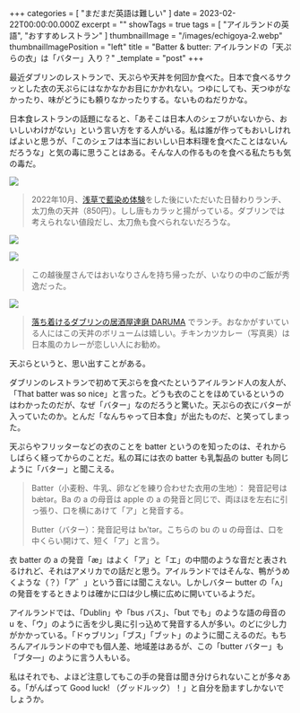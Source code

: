 +++
categories = [ "まだまだ英語は難しい" ]
date = 2023-02-22T00:00:00.000Z
excerpt = ""
showTags = true
tags = [ "アイルランドの英語", "おすすめレストラン" ]
thumbnailImage = "/images/echigoya-2.webp"
thumbnailImagePosition = "left"
title = "Batter & butter: アイルランドの「天ぷらの衣」は「バター」入り？"
_template = "post"
+++

最近ダブリンのレストランで、天ぷらや天丼を何回か食べた。日本で食べるサクッとした衣の天ぷらにはなかなかお目にかかれない。つゆにしても、天つゆがなかったり、味がどうにも頼りなかったりする。ないものねだりかな。

<!--more-->

日本食レストランの話題になると、「あそこは日本人のシェフがいないから、おいしいわけがない」という言い方をする人がいる。私は誰が作ってもおいしければよいと思うが、「このシェフは本当においしい日本料理を食べたことはないんだろうな」と気の毒に思うことはある。そんな人の作るものを食べる私たちも気の毒だ。

![](/images/echigoya-3.webp)

> 2022年10月、[浅草で藍染め体験](https://www.riastra.com/2022/10/%E6%97%A5%E6%9C%AC%E5%B8%B0%E5%9B%BD-%E6%97%A5%E6%9C%AC%E3%81%8B%E3%82%89%E3%82%A2%E3%82%A4%E3%83%AB%E3%83%A9%E3%83%B3%E3%83%89%E3%81%B8%E3%81%AE%E3%81%8A%E5%9C%9F%E7%94%A3/)をした後にいただいた日替わりランチ、太刀魚の天丼（850円）。しし唐もカラッと揚がっている。ダブリンでは考えられない値段だし、太刀魚も食べられないだろうな。

![](/images/echigoya-2.webp)

![](/images/echigoya-1.webp)

> この越後屋さんではおいなりさんを持ち帰ったが、いなりの中のご飯が秀逸だった。

![](/images/daruma-tendon.webp)

> [落ち着けるダブリンの居酒屋達磨 DARUMA](https://www.riastra.com/2022/12/%E3%82%AF%E3%83%AA%E3%82%B9%E3%83%9E%E3%82%B9%E5%89%8D%E3%81%AB%E3%83%80%E3%83%96%E3%83%AA%E3%83%B3%E3%81%AE%E5%B1%85%E9%85%92%E5%B1%8B%E3%81%A7%E3%81%8F%E3%81%A4%E3%82%8D%E3%81%90/) でランチ。おなかがすいている人にはこの天丼のボリュームは嬉しい。チキンカツカレー（写真奥）は日本風のカレーが恋しい人にお勧め。

天ぷらというと、思い出すことがある。

ダブリンのレストランで初めて天ぷらを食べたというアイルランド人の友人が、「That batter was so nice」と言った。どうも衣のことをほめているというのはわかったのだが、なぜ「バター」なのだろうと驚いた。天ぷらの衣にバターが入っていたのか。とんだ「なんちゃって日本食」が出たものだ、と笑ってしまった。

天ぷらやフリッターなどの衣のことを batter というのを知ったのは、それからしばらく経ってからのことだ。私の耳には衣の batter も乳製品の butter も同じように「バター」と聞こえる。

> Batter（小麦粉、牛乳、卵などを練り合わせた衣用の生地）： 発音記号は bǽtər。Ba の a の母音は apple の a の発音と同じで、両ほほを左右に引っ張り、口を横にあけて「ア」と発音する。
>
> Butter（バター）：発音記号は bʌ'tər。こちらの bu の u の母音は、口を中くらい開けて、短く「ア」と言う。

衣 batter の a の発音「æ」はよく「ア」と「エ」の中間のような音だと表されるけれど、それはアメリカでの話だと思う。アイルランドではそんな、鴨がうめくような（？）「ア゛」という音には聞こえない。しかしバター butter の「ʌ」の発音をするときよりは確かに口は少し横に広めに開いているようだ。

アイルランドでは、「Dublin」や「bus バス」、「but でも」のような語の母音の u を、「ウ」のように舌を少し奥に引っ込めて発音する人が多い。のどに少し力がかかっている。「ドゥブリン」「ブス」「ブット」のように聞こえるのだ。もちろんアイルランドの中でも個人差、地域差はあるが、この「butter バター」も「ブタ―」のように言う人もいる。

私はそれでも、よほど注意してもこの手の発音は聞き分けられないことが多々ある。「がんばって Good luck! （グッドルック）！」と自分を励ますしかないでしょうか。
